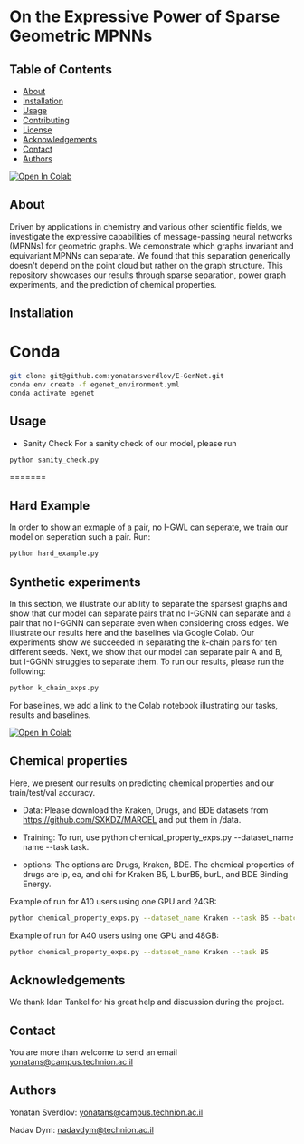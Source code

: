 # On the Expressive Power of Sparse Geometric MPNNs

## Table of Contents

- [About](#about)
- [Installation](#installation)
- [Usage](#usage)
- [Contributing](#contributing)
- [License](#license)
- [Acknowledgements](#acknowledgements)
- [Contact](#contact)
- [Authors](#authors)

[![Open In Colab](https://colab.research.google.com/assets/colab-badge.svg)](https://colab.research.google.com/github/yonatansverdlov/E-GenNet/blob/master/k_chains_baselines.ipynb)

## About

Driven by applications in chemistry and various other scientific fields, we investigate the expressive capabilities of message-passing neural networks (MPNNs) for geometric graphs. We demonstrate which graphs invariant and equivariant MPNNs can separate. We found that this separation generically doesn't depend on the point cloud but rather on the graph structure. This repository showcases our results through sparse separation, power graph experiments, and the prediction of chemical properties.

## Installation

# Conda
```bash
git clone git@github.com:yonatansverdlov/E-GenNet.git
conda env create -f egenet_environment.yml
conda activate egenet
```

## Usage
- Sanity Check
For a sanity check of our model, please run 
```bash
python sanity_check.py
```
=======
## Hard Example
In order to show an exmaple of a pair, no I-GWL can seperate, we train our model on seperation such a pair.
Run: 
```bash
python hard_example.py
```
## Synthetic experiments
In this section, we illustrate our ability to separate the sparsest graphs and show that our model can separate pairs that no I-GGNN can separate and a pair that no I-GGNN can separate even when considering cross edges.
We illustrate our results here and the baselines via Google Colab.
Our experiments show we succeeded in separating the k-chain pairs for ten different seeds.
Next, we show that our model can separate pair A and B, but I-GGNN struggles to separate them.
To run our results, please run the following:
```bash
python k_chain_exps.py
```
For baselines, we add a link to the Colab notebook illustrating our tasks, results and baselines.

[![Open In Colab](https://colab.research.google.com/assets/colab-badge.svg)](https://colab.research.google.com/github/yonatansverdlov/E-GenNet/blob/master/k_chains_baselines.ipynb)
## Chemical properties 
Here, we present our results on predicting chemical properties and our train/test/val accuracy.
- Data:
Please download the Kraken, Drugs, and BDE datasets from https://github.com/SXKDZ/MARCEL and put them in /data.

- Training:
To run, use python chemical_property_exps.py --dataset_name name --task task.

- options:
The options are Drugs, Kraken, BDE.
The chemical properties of drugs are ip, ea, and chi for Kraken B5, L,burB5, burL, and BDE Binding Energy.

Example of run for A10 users using one GPU and 24GB:
```bash
python chemical_property_exps.py --dataset_name Kraken --task B5 --batch_size 5
```
Example of run for A40 users using one GPU and 48GB:
```bash
python chemical_property_exps.py --dataset_name Kraken --task B5
```
## Acknowledgements

We thank Idan Tankel for his great help and discussion during the project.

## Contact

You are more than welcome to send an email yonatans@campus.technion.ac.il


## Authors

Yonatan Sverdlov: yonatans@campus.technion.ac.il

Nadav Dym: nadavdym@technion.ac.il


